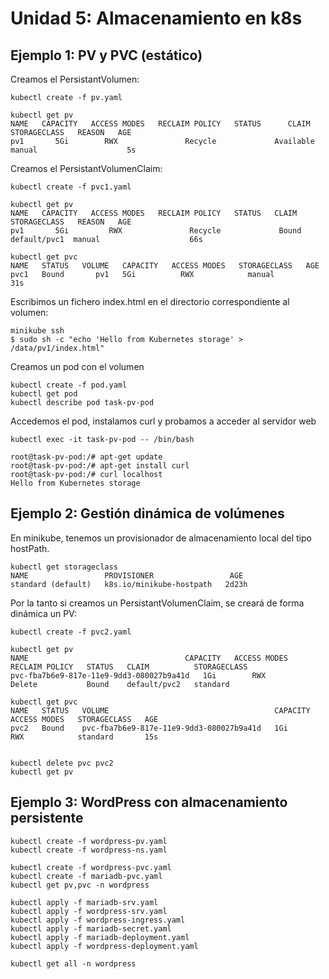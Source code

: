 # Unidad 5: Almacenamiento en k8s

## Ejemplo 1: PV y PVC (estático)

Creamos el PersistantVolumen:

    kubectl create -f pv.yaml

    kubectl get pv
    NAME   CAPACITY   ACCESS MODES   RECLAIM POLICY   STATUS      CLAIM   STORAGECLASS   REASON   AGE
    pv1       5Gi        RWX               Recycle             Available         manual                    5s

Creamos el PersistantVolumenClaim:

    kubectl create -f pvc1.yaml

    kubectl get pv          
    NAME   CAPACITY   ACCESS MODES   RECLAIM POLICY   STATUS   CLAIM          STORAGECLASS   REASON   AGE
    pv1       5Gi         RWX               Recycle             Bound       default/pvc1  manual                    66s
    
    kubectl get pvc
    NAME   STATUS   VOLUME   CAPACITY   ACCESS MODES   STORAGECLASS   AGE
    pvc1   Bound       pv1   5Gi          RWX            manual           31s

Escribimos un fichero index.html en el directorio correspondiente al volumen:

    minikube ssh                           
    $ sudo sh -c "echo 'Hello from Kubernetes storage' > /data/pv1/index.html"

Creamos un pod con el volumen

    kubectl create -f pod.yaml
    kubectl get pod
    kubectl describe pod task-pv-pod

Accedemos el pod, instalamos curl y probamos a acceder al servidor web

    kubectl exec -it task-pv-pod -- /bin/bash

    root@task-pv-pod:/# apt-get update
    root@task-pv-pod:/# apt-get install curl
    root@task-pv-pod:/# curl localhost
    Hello from Kubernetes storage


## Ejemplo 2: Gestión dinámica de volúmenes

En minikube, tenemos un provisionador de almacenamiento local del tipo hostPath. 

    kubectl get storageclass
    NAME                 PROVISIONER                 AGE
    standard (default)   k8s.io/minikube-hostpath   2d23h

Por la tanto si creamos un PersistantVolumenClaim, se creará de forma dinámica un PV:

    kubectl create -f pvc2.yaml

    kubectl get pv
    NAME                                   CAPACITY   ACCESS MODES   RECLAIM POLICY   STATUS   CLAIM          STORAGECLASS   
    pvc-fba7b6e9-817e-11e9-9dd3-080027b9a41d   1Gi        RWX            Delete           Bound    default/pvc2   standard            

    kubectl get pvc
    NAME   STATUS   VOLUME                                     CAPACITY   ACCESS MODES   STORAGECLASS   AGE
    pvc2   Bound    pvc-fba7b6e9-817e-11e9-9dd3-080027b9a41d   1Gi           RWX            standard       15s


    kubectl delete pvc pvc2
    kubectl get pv


## Ejemplo 3: WordPress con almacenamiento persistente

    kubectl create -f wordpress-pv.yaml
    kubectl create -f wordpress-ns.yaml

    kubectl create -f wordpress-pvc.yaml 
    kubectl create -f mariadb-pvc.yaml 
    kubectl get pv,pvc -n wordpress    

    kubectl apply -f mariadb-srv.yaml
    kubectl apply -f wordpress-srv.yaml
    kubectl apply -f wordpress-ingress.yaml
    kubectl apply -f mariadb-secret.yaml
    kubectl apply -f mariadb-deployment.yaml
    kubectl apply -f wordpress-deployment.yaml

    kubectl get all -n wordpress

